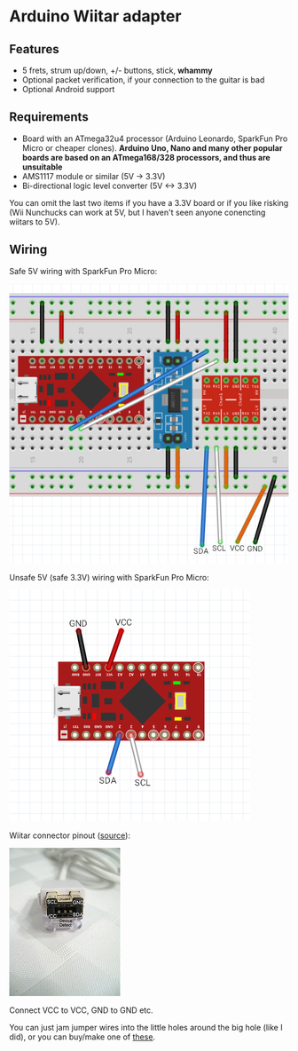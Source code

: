 # Arduino Wiitar adapter

## Features

* 5 frets, strum up/down, +/- buttons, stick, **whammy**
* Optional packet verification, if your connection to the guitar is bad
* Optional Android support

## Requirements

* Board with an ATmega32u4 processor (Arduino Leonardo, SparkFun Pro Micro or cheaper clones). **Arduino Uno, Nano and many other popular boards are based on an ATmega168/328 processors, and thus are unsuitable**
* AMS1117 module or similar (5V -> 3.3V)
* Bi-directional logic level converter (5V <-> 3.3V)

You can omit the last two items if you have a 3.3V board or if you like risking (Wii Nunchucks can work at 5V, but I haven't seen anyone conencting wiitars to 5V).

## Wiring

Safe 5V wiring with SparkFun Pro Micro:

![](wiring_safe.png)

Unsafe 5V (safe 3.3V) wiring with SparkFun Pro Micro:

![](wiring_unsafe.png)

Wiitar connector pinout ([source](http://www.wiibrew.org/wiki/Wiimote/Extension_Controllers)):

![](wiitar_connector.png)

Connect VCC to VCC, GND to GND etc.

You can just jam jumper wires into the little holes around the big hole (like I did), or you can buy/make one of [these](https://www.instructables.com/id/Wii-Nunchuck-Adapter/).
